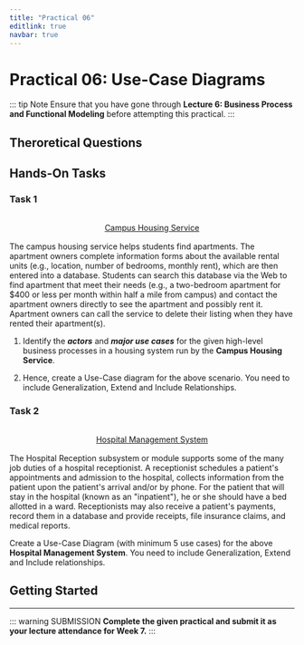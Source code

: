 ```yaml
---
title: "Practical 06"
editlink: true
navbar: true
---
```


# Practical 06: Use-Case Diagrams

::: tip Note
Ensure that you have gone through **Lecture 6: Business Process and Functional Modeling** before attempting this practical.
:::

## Theroretical Questions

## Hands-On Tasks

### Task 1

<div style="margin: 2rem auto 1rem; text-align: center;text-decoration: underline;">
	Campus Housing Service
</div>

The campus housing service helps students find apartments.
The apartment owners complete information forms about the available rental units (e.g., location, number of bedrooms, monthly rent), which are then entered into a database.
Students can search this database via the Web to find apartment that meet their needs (e.g., a two-bedroom apartment for $400 or less per month within half a mile from campus) and contact the apartment owners directly to see the apartment and possibly rent it.
Apartment owners can call the service to delete their listing when they have rented their apartment(s).

1. Identify the **_actors_** and **_major use cases_** for the given high-level business processes in a housing system run by the **Campus Housing Service**.

2. Hence, create a Use-Case diagram for the above scenario. You need to include Generalization, Extend and Include Relationships.

### Task 2

<div style="margin: 2rem auto 1rem; text-align: center;text-decoration: underline;">
	Hospital Management System
</div>

The Hospital Reception subsystem or module supports some of the many job duties of a hospital receptionist.
A receptionist schedules a patient's appointments and admission to the hospital, collects information from the patient upon the patient's arrival and/or by phone.
For the patient that will stay in the hospital (known as an "inpatient"), he or she should have a bed allotted in a ward.
Receptionists may also receive a patient's payments, record them in a database and provide receipts, file insurance claims, and medical reports.

Create a Use-Case Diagram (with minimum 5 use cases) for the above **Hospital Management System**. You need to include Generalization, Extend and Include relationships.

## Getting Started

---

::: warning SUBMISSION
**Complete the given practical and submit it as your lecture attendance for Week 7.**
:::
